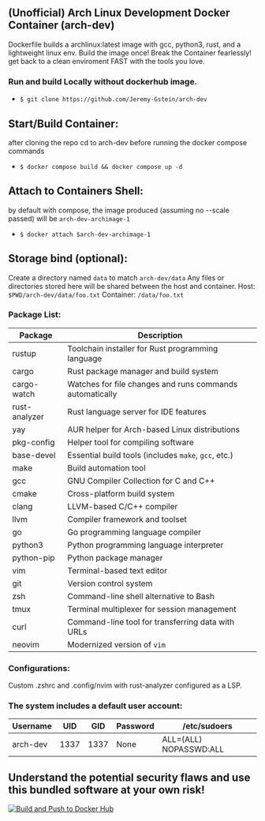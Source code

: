 ## (Unofficial) Arch Linux Development Docker Container (arch-dev)
Dockerfile builds a archlinux:latest image with gcc, python3, rust, and a lightweight linux env.
Build the image once! Break the Container fearlessly! get back to a clean enviroment FAST with the tools you love.

### Run and build Locally without dockerhub image.
- `$ git clone https://github.com/Jeremy-Gstein/arch-dev`
## Start/Build Container:
after cloning the repo cd to arch-dev before running the docker compose commands
- `$ docker compose build && docker compose up -d`
## Attach to Containers Shell:
by default with compose, the image produced (assuming no --scale passed) will be `arch-dev-archimage-1`
- `$ docker attach $arch-dev-archimage-1`

## Storage bind (optional):
Create a directory named `data` to match `arch-dev/data`
Any files or directories stored here will be shared between the host and container.
Host: `$PWD/arch-dev/data/foo.txt`
Container: `/data/foo.txt`

### Package List:
| Package         | Description                                              |
|-----------------|----------------------------------------------------------|
| rustup          | Toolchain installer for Rust programming language        |
| cargo           | Rust package manager and build system                    |
| cargo-watch     | Watches for file changes and runs commands automatically |
| rust-analyzer   | Rust language server for IDE features                    |
| yay             | AUR helper for Arch-based Linux distributions            |
| pkg-config      | Helper tool for compiling software                       |
| base-devel      | Essential build tools (includes `make`, `gcc`, etc.)     |
| make            | Build automation tool                                    |
| gcc             | GNU Compiler Collection for C and C++                    |
| cmake           | Cross-platform build system                              |
| clang           | LLVM-based C/C++ compiler                                |
| llvm            | Compiler framework and toolset                           |
| go              | Go programming language compiler                         |
| python3         | Python programming language interpreter                  |
| python-pip      | Python package manager                                   |
| vim             | Terminal-based text editor                               |
| git             | Version control system                                   |
| zsh             | Command-line shell alternative to Bash                   |
| tmux            | Terminal multiplexer for session management              |
| curl            | Command-line tool for transferring data with URLs        |
| neovim          | Modernized version of `vim`                              |

### Configurations:
Custom .zshrc and .config/nvim with rust-analyzer configured as a LSP.
### The system includes a default user account:
| Username | UID  | GID  | Password | /etc/sudoers           |
|----------|------|------|----------|------------------------|
| arch-dev | 1337 | 1337 | None     | ALL=(ALL) NOPASSWD:ALL |

Understand the potential security flaws and use this bundled software at your own risk!
---
[![Build and Push to Docker Hub](https://github.com/Jeremy-Gstein/arch-dev/actions/workflows/build.yml/badge.svg?branch=master)](https://github.com/Jeremy-Gstein/arch-dev/actions/workflows/build.yml)
